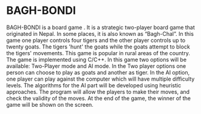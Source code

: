 # BAGH-BONDI
BAGH-BONDI is a board game . It is a strategic two-player board game that originated in Nepal. In some places, it is also known as “Bagh-Chal”. In this game one player controls four tigers and the other player controls up to twenty goats. The tigers 'hunt' the goats while the goats attempt to block the tigers' movements. This game is popular in rural areas of the country. The game  is implemented using C/C++. In this game two options will be available: Two-Player mode and AI mode. In the Two player options one person can choose to play as goats and another as tiger. In the AI option, one player can play against the computer which will have multiple difficulty levels. The algorithms for the AI part will be developed using heuristic approaches. 
The program will allow the players to make their moves, and check the validity of the moves. At the end of the game, the winner of the game will be shown on the screen.



